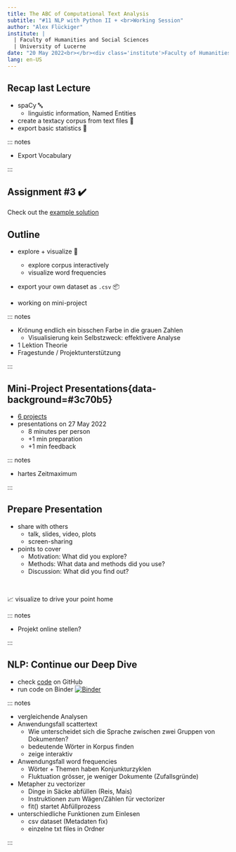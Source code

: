 ```yaml
---
title: The ABC of Computational Text Analysis
subtitle: "#11 NLP with Python II + <br>Working Session"
author: "Alex Flückiger"
institute: |
  | Faculty of Humanities and Social Sciences
  | University of Lucerne
date: "20 May 2022<br></br><div class='institute'>Faculty of Humanities and Social Sciences<br>University of Lucerne</div>"
lang: en-US
---
```




## Recap last Lecture

- spaCy :abc:
  - linguistic information, Named Entities
- create a textacy corpus from text files :bookmark_tabs:
- export basic statistics :abacus:

::: notes

- Export Vocabulary

:::

## Assignment #3 :heavy_check_mark:

Check out the [example solution](https://github.com/aflueckiger/KED2022/blob/master/assignments/assignment_3/flueckiger_KED2022_3_solutions.ipynb)

## Outline

- explore + visualize  :art:

  - explore corpus interactively
  - visualize word frequencies

- export your own dataset as `.csv` :package:

- working on mini-project

  

::: notes

- Krönung endlich ein bisschen Farbe in die grauen Zahlen
  - Visualisierung kein Selbstzweck: effektivere Analyse
- 1 Lektion Theorie
- Fragestunde / Projektunterstützung

:::





## Mini-Project Presentations{data-background=#3c70b5}

- [6 projects](https://docs.google.com/spreadsheets/d/1Z_eZei8PIXt-_OBH8-FZVZCMANWBmsdBfLMaLcsURUo/edit#gid=0)
- presentations on 27 May 2022
  - 8 minutes per person
  - +1 min preparation
  - +1 min feedback

::: notes

- hartes Zeitmaximum 

:::

## Prepare Presentation

- share with others
  - talk, slides, video, plots
  - screen-sharing
- points to cover
  - Motivation: What did you explore?
  - Methods: What data and methods did you use?
  - Discussion: What did you find out? 

<br>

:chart_with_upwards_trend: visualize to drive your point home



::: notes

- Projekt online stellen?

:::



## NLP: Continue our Deep Dive

- check [code](https://github.com/aflueckiger/KED2022/blob/master/materials/code/KED2022_10.ipynb) on GitHub
- run code on Binder [![Binder](https://mybinder.org/badge_logo.svg)](https://mybinder.org/v2/gh/aflueckiger/KED2022/HEAD?filepath=materials%2Fcode%2FKED2022_10.ipynb) 



::: notes

- vergleichende Analysen
- Anwendungsfall scattertext
  - Wie unterscheidet sich die Sprache zwischen zwei Gruppen von Dokumenten?
  - bedeutende Wörter in Korpus finden
  - zeige interaktiv
- Anwendungsfall word frequencies
  - Wörter + Themen haben Konjunkturzyklen
  - Fluktuation grösser, je weniger Dokumente (Zufallsgründe)
- Metapher zu vectorizer 
  - Dinge in Säcke abfüllen (Reis, Mais)
  - Instruktionen zum Wägen/Zählen für vectorizer
  - fit() startet Abfüllprozess
- unterschiedliche Funktionen zum Einlesen
  - csv dataset (Metadaten fix)
  - einzelne txt files in Ordner

:::